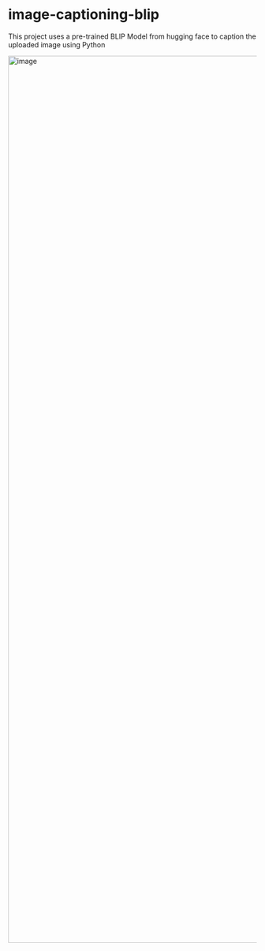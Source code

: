 # image-captioning-blip
This project uses a pre-trained BLIP Model from hugging face to caption the uploaded image using Python

<img width="2880" height="1800" alt="image" src="https://github.com/user-attachments/assets/023f9cf0-5096-4bd5-9551-fcf21792f7ca" />
